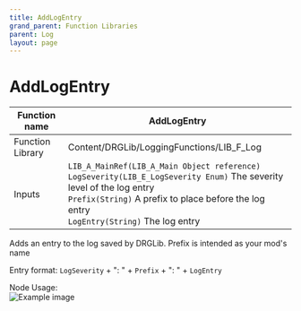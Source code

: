 ```yaml
---
title: AddLogEntry
grand_parent: Function Libraries
parent: Log
layout: page
---
```


# AddLogEntry

| Function name | AddLogEntry |
| --- | --- |
| Function Library | Content/DRGLib/LoggingFunctions/LIB_F_Log |
| Inputs | `LIB_A_MainRef(LIB_A_Main Object reference)`<br/>`LogSeverity(LIB_E_LogSeverity Enum)` The severity level of the log entry<br/>`Prefix(String)` A prefix to place before the log entry<br/>`LogEntry(String)` The log entry |

Adds an entry to the log saved by DRGLib. Prefix is intended as your mod's name

Entry format: `LogSeverity` + ": " + `Prefix` + ": " + `LogEntry`

Node Usage:  
![Example image](/DRGLib/Media/FullDocs/FunctionLibs/Log/AddLogEntryUsage.png)
